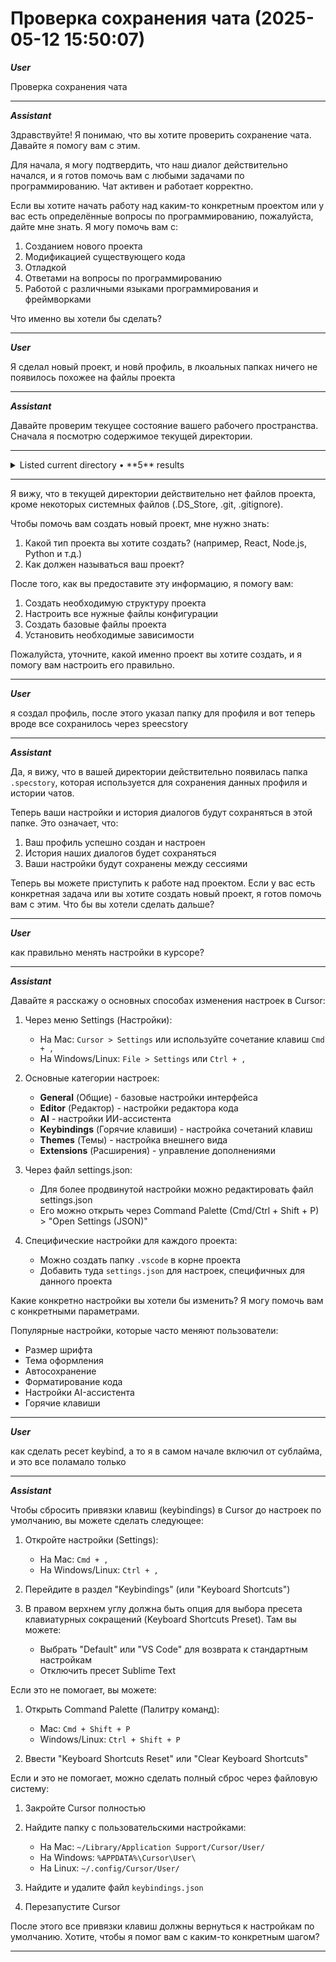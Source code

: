 <!-- Generated by SpecStory -->

# Проверка сохранения чата (2025-05-12 15:50:07)

_**User**_

Проверка сохранения чата

---

_**Assistant**_

Здравствуйте! Я понимаю, что вы хотите проверить сохранение чата. Давайте я помогу вам с этим.

Для начала, я могу подтвердить, что наш диалог действительно начался, и я готов помочь вам с любыми задачами по программированию. Чат активен и работает корректно.

Если вы хотите начать работу над каким-то конкретным проектом или у вас есть определённые вопросы по программированию, пожалуйста, дайте мне знать. Я могу помочь вам с:

1. Созданием нового проекта
2. Модификацией существующего кода
3. Отладкой
4. Ответами на вопросы по программированию
5. Работой с различными языками программирования и фреймворками

Что именно вы хотели бы сделать?

---

_**User**_

Я сделал новый проект, и новй профиль, в лкоальных папках ничего не появилось похожее на файлы проекта

---

_**Assistant**_

Давайте проверим текущее состояние вашего рабочего пространства. Сначала я посмотрю содержимое текущей директории.

---

<details>
            <summary>Listed current directory • **5** results</summary>
        
| Name |
|-------|
| 📄 `.DS_Store` |
| 📁 `.specstory` |
| 📁 `.git` |
| 📄 `.gitignore` |
| 📄 `.cursorindexingignore` |

</details>

---

Я вижу, что в текущей директории действительно нет файлов проекта, кроме некоторых системных файлов (.DS_Store, .git, .gitignore).

Чтобы помочь вам создать новый проект, мне нужно знать:

1. Какой тип проекта вы хотите создать? (например, React, Node.js, Python и т.д.)
2. Как должен называться ваш проект?

После того, как вы предоставите эту информацию, я помогу вам:
1. Создать необходимую структуру проекта
2. Настроить все нужные файлы конфигурации
3. Создать базовые файлы проекта
4. Установить необходимые зависимости

Пожалуйста, уточните, какой именно проект вы хотите создать, и я помогу вам настроить его правильно.

---

_**User**_

я создал профиль, после этого указал папку для профиля и вот теперь вроде все сохранилось через speecstory

---

_**Assistant**_

Да, я вижу, что в вашей директории действительно появилась папка `.specstory`, которая используется для сохранения данных профиля и истории чатов.

Теперь ваши настройки и история диалогов будут сохраняться в этой папке. Это означает, что:
1. Ваш профиль успешно создан и настроен
2. История наших диалогов будет сохраняться
3. Ваши настройки будут сохранены между сессиями

Теперь вы можете приступить к работе над проектом. Если у вас есть конкретная задача или вы хотите создать новый проект, я готов помочь вам с этим. Что бы вы хотели сделать дальше?

---

_**User**_

как правильно менять настройки в курсоре?

---

_**Assistant**_

Давайте я расскажу о основных способах изменения настроек в Cursor:

1. Через меню Settings (Настройки):
   - На Mac: `Cursor > Settings` или используйте сочетание клавиш `Cmd + ,`
   - На Windows/Linux: `File > Settings` или `Ctrl + ,`

2. Основные категории настроек:
   - **General** (Общие) - базовые настройки интерфейса
   - **Editor** (Редактор) - настройки редактора кода
   - **AI** - настройки ИИ-ассистента
   - **Keybindings** (Горячие клавиши) - настройка сочетаний клавиш
   - **Themes** (Темы) - настройка внешнего вида
   - **Extensions** (Расширения) - управление дополнениями

3. Через файл settings.json:
   - Для более продвинутой настройки можно редактировать файл settings.json
   - Его можно открыть через Command Palette (Cmd/Ctrl + Shift + P) > "Open Settings (JSON)"

4. Специфические настройки для каждого проекта:
   - Можно создать папку `.vscode` в корне проекта
   - Добавить туда `settings.json` для настроек, специфичных для данного проекта

Какие конкретно настройки вы хотели бы изменить? Я могу помочь вам с конкретными параметрами.

Популярные настройки, которые часто меняют пользователи:
- Размер шрифта
- Тема оформления
- Автосохранение
- Форматирование кода
- Настройки AI-ассистента
- Горячие клавиши

---

_**User**_

как сделать ресет keybind, а то я в самом начале включил от сублайма, и это все поламало только

---

_**Assistant**_

Чтобы сбросить привязки клавиш (keybindings) в Cursor до настроек по умолчанию, вы можете сделать следующее:

1. Откройте настройки (Settings):
   - На Mac: `Cmd + ,`
   - На Windows/Linux: `Ctrl + ,`

2. Перейдите в раздел "Keybindings" (или "Keyboard Shortcuts")

3. В правом верхнем углу должна быть опция для выбора пресета клавиатурных сокращений (Keyboard Shortcuts Preset). Там вы можете:
   - Выбрать "Default" или "VS Code" для возврата к стандартным настройкам
   - Отключить пресет Sublime Text

Если это не помогает, вы можете:

1. Открыть Command Palette (Палитру команд):
   - Mac: `Cmd + Shift + P`
   - Windows/Linux: `Ctrl + Shift + P`

2. Ввести "Keyboard Shortcuts Reset" или "Clear Keyboard Shortcuts"

Если и это не помогает, можно сделать полный сброс через файловую систему:

1. Закройте Cursor полностью
2. Найдите папку с пользовательскими настройками:
   - На Mac: `~/Library/Application Support/Cursor/User/`
   - На Windows: `%APPDATA%\Cursor\User\`
   - На Linux: `~/.config/Cursor/User/`

3. Найдите и удалите файл `keybindings.json`

4. Перезапустите Cursor

После этого все привязки клавиш должны вернуться к настройкам по умолчанию. Хотите, чтобы я помог вам с каким-то конкретным шагом?

---

